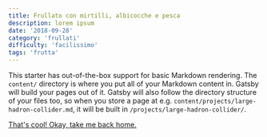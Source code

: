 ```yaml
---
title: Frullato con mirtilli, albicocche e pesca
description: lorem ipsum
date: '2018-09-28'
category: 'frullati'
difficulty: 'facilissimo'
tags: 'frutta'
---
```


This starter has out-of-the-box support for basic Markdown rendering. The `content/` directory is where you put all of your Markdown content in. Gatsby will build your pages out of it. Gatsby will also follow the directory structure of your files too, so when you store a page at e.g. `content/projects/large-hadron-collider.md`, it will be built in `/projects/large-hadron-collider/`.

[That's cool! Okay, take me back home.](/)
